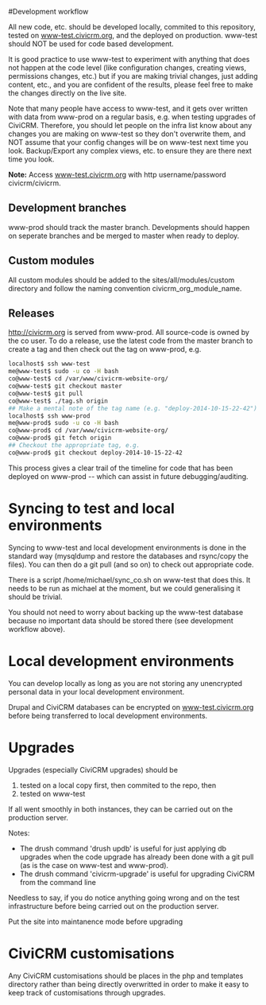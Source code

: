 #Development workflow

All new code, etc. should be developed locally, commited to this repository, tested on www-test.civicrm.org, and the deployed on production. www-test should NOT be used for code based development.

It is good practice to use www-test to experiment with anything that does not happen at the code level (like configuration changes, creating views, permissions changes, etc.) but if you are making trivial changes, just adding content, etc., and you are confident of the results, please feel free to make the changes directly on the live site.

Note that many people have access to www-test, and it gets over written with data from www-prod on a regular basis, e.g. when testing upgrades of CiviCRM.  Therefore, you should let people on the infra list know about any changes you are making on www-test so they don't overwrite them, and NOT assume that your config changes will be on www-test next time you look.  Backup/Export any complex views, etc. to ensure they are there next time you look.

**Note:** Access www-test.civicrm.org with http username/password civicrm/civicrm.

## Development branches

www-prod should track the master branch.  Developments should happen on seperate branches and be merged to master when ready to deploy.

## Custom modules

All custom modules should be added to the sites/all/modules/custom directory and follow the naming convention civicrm_org_module_name.

## Releases

http://civicrm.org is served from www-prod.  All source-code is owned by the co user.  To do a release, use the latest code from the master branch to create a tag and then check out the tag on www-prod, e.g.

```bash
localhost$ ssh www-test
me@www-test$ sudo -u co -H bash
co@www-test$ cd /var/www/civicrm-website-org/
co@www-test$ git checkout master
co@www-test$ git pull
co@www-test$ ./tag.sh origin
## Make a mental note of the tag name (e.g. "deploy-2014-10-15-22-42")
localhost$ ssh www-prod
me@www-prod$ sudo -u co -H bash
co@www-prod$ cd /var/www/civicrm-website-org/
co@www-prod$ git fetch origin
## Checkout the appropriate tag, e.g.
co@www-prod$ git checkout deploy-2014-10-15-22-42
```

This process gives a clear trail of the timeline for code that has been deployed on www-prod -- which can assist in future debugging/auditing.

# Syncing to test and local environments

Syncing to www-test and local development environments is done in the standard way (mysqldump and restore the databases and rsync/copy the files).  You can then do a git pull (and so on) to check out appropriate code.

There is a script /home/michael/sync_co.sh on www-test that does this.  It needs to be run as michael at the moment, but we could generalising it should be trivial.

You should not need to worry about backing up the www-test database because no important data should be stored there (see development workflow above).

# Local development environments

You can develop locally as long as you are not storing any unencrypted personal data in your local development environment.

Drupal and CiviCRM databases can be encrypted on www-test.civicrm.org before being transferred to local development environments.

# Upgrades

Upgrades (especially CiviCRM upgrades) should be

1) tested on a local copy first, then commited to the repo, then
2) tested on www-test

If all went smoothly in both instances, they can be carried out on the production server.

Notes:
* The drush command 'drush updb' is useful for just applying db upgrades when the code upgrade has already been done with a git pull (as is the case on www-test and www-prod).
* The drush command 'civicrm-upgrade' is useful for upgrading CiviCRM from the command line

Needless to say, if you do notice anything going wrong 
and on the test infrastructure before being carried out on the production server.

Put the site into maintanence mode before upgrading

# CiviCRM customisations

Any CiviCRM customisations should be places in the php and templates directory rather than being directly overwritted in order to make it easy to keep track of customisations through upgrades.
